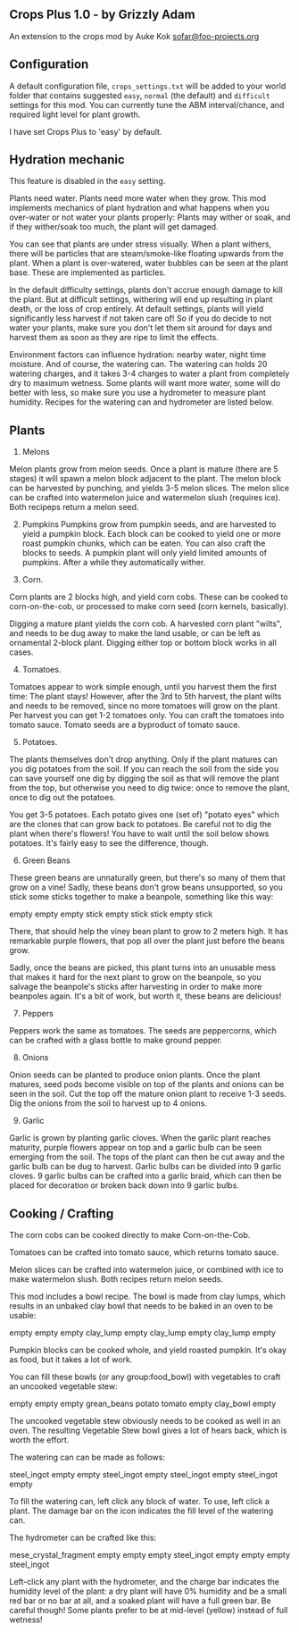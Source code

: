 ## Crops Plus 1.0 - by Grizzly Adam

An extension to the crops mod by Auke Kok <sofar@foo-projects.org>

## Configuration

A default configuration file, `crops_settings.txt` will be added
to your world folder that contains suggested `easy`, `normal` (the
default) and `difficult` settings for this mod. You can currently tune
the ABM interval/chance, and required light level for plant growth.

I have set Crops Plus to 'easy' by default.

## Hydration mechanic

This feature is disabled in the `easy` setting.

Plants need water. Plants need more water when they grow. This mod
implements mechanics of plant hydration and what happens when you
over-water or not water your plants properly: Plants may wither or
soak, and if they wither/soak too much, the plant will get damaged.

You can see that plants are under stress visually. When a plant
withers, there will be particles that are steam/smoke-like floating
upwards from the plant. When a plant is over-watered, water bubbles
can be seen at the plant base. These are implemented as particles.

In the default difficulty settings, plants don't accrue enough damage
to kill the plant. But at difficult settings, withering will end up
resulting in plant death, or the loss of crop entirely. At default
settings, plants will yield significantly less harvest if not taken
care of! So if you do decide to not water your plants, make sure you
don't let them sit around for days and harvest them as soon as they
are ripe to limit the effects.

Environment factors can influence hydration: nearby water, night time
moisture. And of course, the watering can. The watering can holds
20 watering charges, and it takes 3-4 charges to water a plant from
completely dry to maximum wetness. Some plants will want more water,
some will do better with less, so make sure you use a hydrometer to
measure plant humidity. Recipes for the watering can and hydrometer
are listed below.

## Plants

1. Melons

Melon plants grow from melon seeds. Once a plant is mature (there
are 5 stages) it will spawn a melon block adjacent to the plant.
The melon block can be harvested by punching, and yields 3-5
melon slices. The melon slice can be crafted into watermelon juice
and watermelon slush (requires ice). Both recipeps return a melon
seed.

2. Pumpkins
Pumpkins grow from pumpkin seeds, and are harvested to yield a
pumpkin block. Each block can be cooked to yield one or more
roast pumpkin chunks, which can be eaten. You can also craft
the blocks to seeds. A pumpkin plant will only yield limited amounts
of pumpkins. After a while they automatically wither.

3. Corn.

Corn plants are 2 blocks high, and yield corn cobs. These can be
cooked to corn-on-the-cob, or processed to make corn seed (corn
kernels, basically).

Digging a mature plant yields the corn cob. A harvested corn plant
"wilts", and needs to be dug away to make the land usable, or can
be left as ornamental 2-block plant. Digging either top or bottom
block works in all cases.

4. Tomatoes.

Tomatoes appear to work simple enough, until you harvest them
the first time: The plant stays! However, after the 3rd to 5th
harvest, the plant wilts and needs to be removed, since no more
tomatoes will grow on the plant. Per harvest you can get 1-2
tomatoes only. You can craft the tomatoes into tomato sauce.
Tomato seeds are a byproduct of tomato sauce.

5. Potatoes.

The plants themselves don't drop anything. Only if the plant matures
can you dig potatoes from the soil. If you can reach the soil from the
side you can save yourself one dig by digging the soil as that will
remove the plant from the top, but otherwise you need to dig twice:
once to remove the plant, once to dig out the potatoes.

You get 3-5 potatoes. Each potato gives one (set of) "potato eyes"
which are the clones that can grow back to potatoes. Be careful not
to dig the plant when there's flowers! You have to wait until the soil
below shows potatoes. It's fairly easy to see the difference, though.

6. Green Beans

These green beans are unnaturally green, but there's so many
of them that grow on a vine! Sadly, these beans don't grow beans
unsupported, so you stick some sticks together to make a beanpole,
something like this way:

empty empty empty
stick empty stick
stick empty stick

There, that should help the viney bean plant to grow to 2 meters
high. It has remarkable purple flowers, that pop all over the plant
just before the beans grow.

Sadly, once the beans are picked, this plant turns into an unusable
mess that makes it hard for the next plant to grow on the beanpole,
so you salvage the beanpole's sticks after harvesting in order to
make more beanpoles again. It's a bit of work, but worth it, these
beans are delicious!

7. Peppers

Peppers work the same as tomatoes. The seeds are peppercorns, which 
can be crafted with a glass bottle to make ground pepper.

8. Onions

Onion seeds can be planted to produce onion plants. Once the plant 
matures, seed pods become visible on top of the plants and onions 
can be seen in the soil. Cut the top off the mature onion plant to 
receive 1-3 seeds. Dig the onions from the soil to harvest up to 4 
onions.

9. Garlic

Garlic is grown by planting garlic cloves. When the garlic plant 
reaches maturity, purple flowers appear on top and a garlic bulb can be
 seen emerging from the soil. The tops of the plant can then be cut
 away and the garlic bulb can be dug to harvest. Garlic bulbs can be
 divided into 9 garlic cloves. 9 garlic bulbs can be crafted into a 
garlic braid, which can then be placed for decoration or broken back 
down into 9 garlic bulbs.

## Cooking / Crafting

The corn cobs can be cooked directly to make Corn-on-the-Cob.

Tomatoes can be crafted into tomato sauce, which returns tomato sauce.

Melon slices can be crafted into watermelon juice, or combined with ice
 to make watermelon slush. Both recipes return melon seeds.

This mod includes a bowl recipe. The bowl is made from clay lumps,
which results in an unbaked clay bowl that needs to be baked in an
oven to be usable:

empty     empty     empty
clay_lump empty     clay_lump
empty     clay_lump empty

Pumpkin blocks can be cooked whole, and yield roasted pumpkin. It's
okay as food, but it takes a lot of work.

You can fill these bowls (or any group:food_bowl) with vegetables to
craft an uncooked vegetable stew:

empty       empty     empty
grean_beans potato    tomato
empty       clay_bowl empty

The uncooked vegetable stew obviously needs to be cooked as well in
an oven. The resulting Vegetable Stew bowl gives a lot of hears back,
which is worth the effort.

The watering can can be made as follows:

steel_ingot empty       empty
steel_ingot empty       steel_ingot
empty       steel_ingot empty

To fill the watering can, left click any block of water. To use,
left click a plant. The damage bar on the icon indicates the fill
level of the watering can.

The hydrometer can be crafted like this:

mese_crystal_fragment empty         empty
empty                 steel_ingot   empty
empty                 empty         steel_ingot

Left-click any plant with the hydrometer, and the charge bar indicates
the humidity level of the plant: a dry plant will have 0% humidity
and be a small red bar or no bar at all, and a soaked plant will
have a full green bar. Be careful though! Some plants prefer to be
at mid-level (yellow) instead of full wetness!

